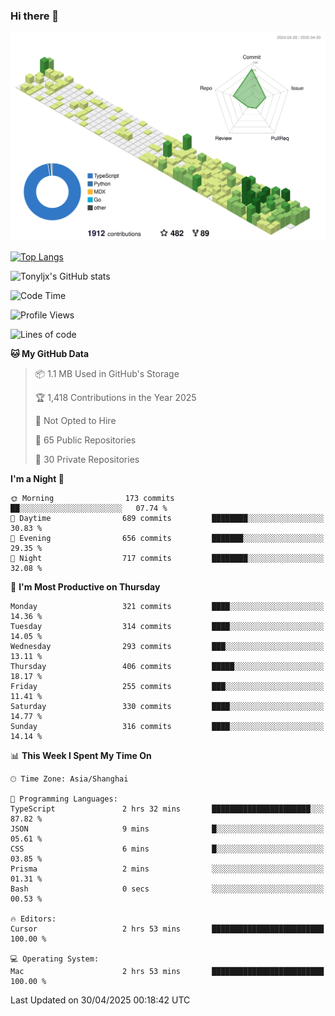 ### Hi there 👋

![](./profile-3d-contrib/profile-green-animate.svg)

 

[![Top Langs](https://github-readme-stats.vercel.app/api/top-langs/?username=tonyljx)](https://github.com/anuraghazra/github-readme-stats)

![Tonyljx's GitHub stats](https://github-readme-stats.vercel.app/api?username=tonyljx&theme=default&show_icons=true)

 

<!--START_SECTION:waka-->
![Code Time](http://img.shields.io/badge/Code%20Time-1%2C289%20hrs%2040%20mins-blue)

![Profile Views](http://img.shields.io/badge/Profile%20Views-2-blue)

![Lines of code](https://img.shields.io/badge/From%20Hello%20World%20I%27ve%20Written-1.2%20million%20lines%20of%20code-blue)

**🐱 My GitHub Data** 

> 📦 1.1 MB Used in GitHub's Storage 
 > 
> 🏆 1,418 Contributions in the Year 2025
 > 
> 🚫 Not Opted to Hire
 > 
> 📜 65 Public Repositories 
 > 
> 🔑 30 Private Repositories 
 > 
**I'm a Night 🦉** 

```text
🌞 Morning                173 commits         ██░░░░░░░░░░░░░░░░░░░░░░░   07.74 % 
🌆 Daytime                689 commits         ████████░░░░░░░░░░░░░░░░░   30.83 % 
🌃 Evening                656 commits         ███████░░░░░░░░░░░░░░░░░░   29.35 % 
🌙 Night                  717 commits         ████████░░░░░░░░░░░░░░░░░   32.08 % 
```
📅 **I'm Most Productive on Thursday** 

```text
Monday                   321 commits         ████░░░░░░░░░░░░░░░░░░░░░   14.36 % 
Tuesday                  314 commits         ████░░░░░░░░░░░░░░░░░░░░░   14.05 % 
Wednesday                293 commits         ███░░░░░░░░░░░░░░░░░░░░░░   13.11 % 
Thursday                 406 commits         █████░░░░░░░░░░░░░░░░░░░░   18.17 % 
Friday                   255 commits         ███░░░░░░░░░░░░░░░░░░░░░░   11.41 % 
Saturday                 330 commits         ████░░░░░░░░░░░░░░░░░░░░░   14.77 % 
Sunday                   316 commits         ████░░░░░░░░░░░░░░░░░░░░░   14.14 % 
```


📊 **This Week I Spent My Time On** 

```text
🕑︎ Time Zone: Asia/Shanghai

💬 Programming Languages: 
TypeScript               2 hrs 32 mins       ██████████████████████░░░   87.82 % 
JSON                     9 mins              █░░░░░░░░░░░░░░░░░░░░░░░░   05.61 % 
CSS                      6 mins              █░░░░░░░░░░░░░░░░░░░░░░░░   03.85 % 
Prisma                   2 mins              ░░░░░░░░░░░░░░░░░░░░░░░░░   01.31 % 
Bash                     0 secs              ░░░░░░░░░░░░░░░░░░░░░░░░░   00.53 % 

🔥 Editors: 
Cursor                   2 hrs 53 mins       █████████████████████████   100.00 % 

💻 Operating System: 
Mac                      2 hrs 53 mins       █████████████████████████   100.00 % 
```


 Last Updated on 30/04/2025 00:18:42 UTC
<!--END_SECTION:waka-->
